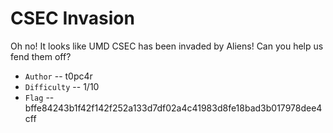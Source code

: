 # CSEC Invasion

Oh no! It looks like UMD CSEC has been invaded by Aliens! Can you help us fend them off?

* `Author` -- t0pc4r
* `Difficulty` -- 1/10
* `Flag` -- bffe84243b1f42f142f252a133d7df02a4c41983d8fe18bad3b017978dee4cff

